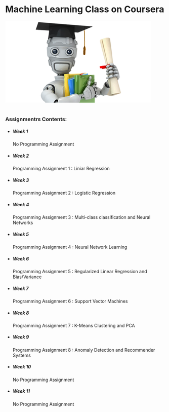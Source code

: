 # Machine Learning Class on Coursera
[![Stanford|Online](ml-stanford.png)](https://www.coursera.org/learn/machine-learning)
#
### Assignmentrs Contents:
- ##### Week 1 
    No Programming Assignment 
- ##### Week 2
    Programming Assignment 1 : Liniar Regression
- ##### Week 3
    Programming Assignment 2 : Logistic Regression
- ##### Week 4
    Programming Assignment 3 : Multi-class classification and Neural Networks
- ##### Week 5
    Programming Assignment 4 : Neural Network Learning
- ##### Week 6
    Programming Assignment 5 : Regularized Linear Regression and Bias/Variance
- ##### Week 7
    Programming Assignment 6 : Support Vector Machines
- ##### Week 8
    Programming Assignment 7 : K-Means Clustering and PCA
- ##### Week 9
    Programming Assignment 8 : Anomaly Detection and Recommender Systems
- ##### Week 10
    No Programming Assignment
- ##### Week 11
    No Programming Assignment
